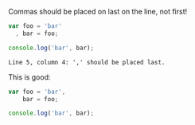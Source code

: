 Commas should be placed on last on the line, not first!

```js
var foo = 'bar'
  , bar = foo;

console.log('bar', bar);
```

```output
Line 5, column 4: ',' should be placed last.
```

This is good:

```js
var foo = 'bar',
    bar = foo;

console.log('bar', bar);
```
